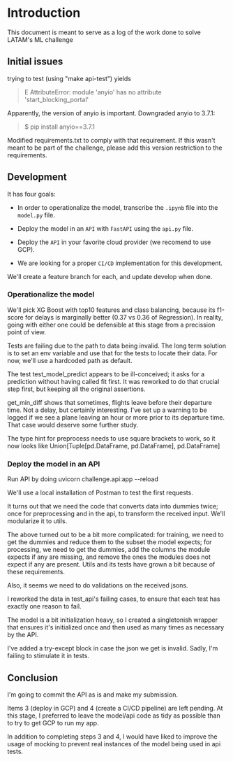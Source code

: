# Introduction
This document is meant to serve as a log of the work done to solve LATAM's ML challenge

## Initial issues
trying to test (using "make api-test") yields
> E           AttributeError: module 'anyio' has no attribute 'start_blocking_portal'

Apparently, the version of anyio is important. Downgraded anyio to 3.7.1:
> $ pip install anyio==3.7.1 

Modified requirements.txt to comply with that requirement. If this wasn't meant to be part of the challenge, please add this version restriction to the requirements.

## Development
It has four goals:
 * In order to operationalize the model, transcribe the `.ipynb` file into the `model.py` file.

 * Deploy the model in an `API` with `FastAPI` using the `api.py` file.

 * Deploy the `API` in your favorite cloud provider (we recomend to use GCP).

 * We are looking for a proper `CI/CD` implementation for this development.

We'll create a feature branch for each, and update develop when done.

### Operationalize the model
We'll pick XG Boost with top10 features and class balancing, because its f1-score for delays is marginally better (0.37 vs 0.36 of Regression). In reality, going with either one could be defensible at this stage from a precission point of view.

Tests are failing due to the path to data being invalid. The long term solution is to set an env variable and use that for the tests to locate their data. For now, we'll use a hardcoded path as default.

The test test_model_predict appears to be ill-conceived; it asks for a prediction without having called fit first. It was reworked to do that crucial step first, but keeping all the original assertions.

get_min_diff shows that sometimes, flights leave before their departure time. Not a delay, but certainly interesting. I've set up a warning to be logged if we see a plane leaving an hour or more prior to its departure time. That case would deserve some further study.

The type hint for preprocess needs to use square brackets to work, so it now looks like Union[Tuple[pd.DataFrame, pd.DataFrame], pd.DataFrame]

### Deploy the model in an API

Run API by doing
uvicorn challenge.api:app --reload

We'll use a local installation of Postman to test the first requests.

It turns out that we need the code that converts data into dummies twice; once for preprocessing and in the api, to transform the received input. We'll modularize it to utils.

The above turned out to be a bit more complicated: for training, we need to get the dummies and reduce them to the subset the model expects; for processing, we need to get the dummies, add the columns the module expects if any are missing, and remove the ones the modules does not expect if any are present. Utils and its tests have grown a bit because of these requirements.

Also, it seems we need to do validations on the received jsons.

I reworked the data in test_api's failing cases, to ensure that each test has exactly one reason to fail.

The model is a bit initialization heavy, so I created a singletonish wrapper that ensures it's initialized once and then used as many times as necessary by the API.

I've added a try-except block in case the json we get is invalid. Sadly, I'm failing to stimulate it in tests.

## Conclusion

I'm going to commit the API as is and make my submission.

Items 3 (deploy in GCP) and 4 (create a CI/CD pipeline) are left pending. 
At this stage, I preferred to leave the model/api code as tidy as possible than to try to get GCP to run my app.

In addition to completing steps 3 and 4, I would have liked to improve the usage of mocking to prevent real instances of the model being used in api tests.
